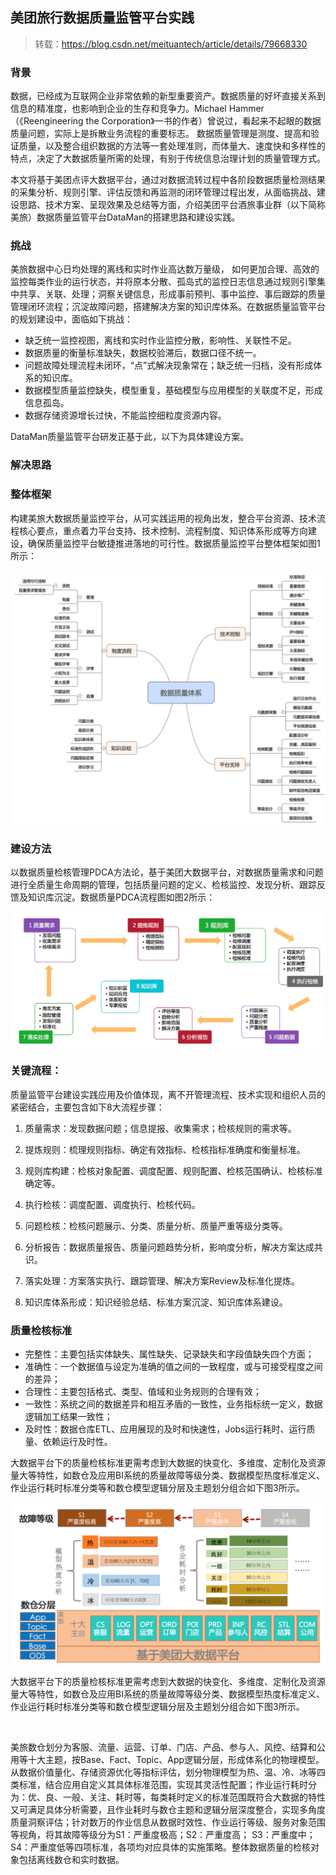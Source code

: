 ## 美团旅行数据质量监管平台实践

> 转载：https://blog.csdn.net/meituantech/article/details/79668330

### 背景
数据，已经成为互联网企业非常依赖的新型重要资产。数据质量的好坏直接关系到信息的精准度，也影响到企业的生存和竞争力。Michael Hammer（《Reengineering the Corporation》一书的作者）曾说过，看起来不起眼的数据质量问题，实际上是拆散业务流程的重要标志。 数据质量管理是测度、提高和验证质量，以及整合组织数据的方法等一套处理准则，而体量大、速度快和多样性的特点，决定了大数据质量所需的处理，有别于传统信息治理计划的质量管理方式。

本文将基于美团点评大数据平台，通过对数据流转过程中各阶段数据质量检测结果的采集分析、规则引擎、评估反馈和再监测的闭环管理过程出发，从面临挑战、建设思路、技术方案、呈现效果及总结等方面，介绍美团平台酒旅事业群（以下简称美旅）数据质量监管平台DataMan的搭建思路和建设实践。

### 挑战
美旅数据中心日均处理的离线和实时作业高达数万量级， 如何更加合理、高效的监控每类作业的运行状态，并将原本分散、孤岛式的监控日志信息通过规则引擎集中共享、关联、处理；洞察关键信息，形成事前预判、事中监控、事后跟踪的质量管理闭环流程；沉淀故障问题，搭建解决方案的知识库体系。在数据质量监管平台的规划建设中，面临如下挑战：

- 缺乏统一监控视图，离线和实时作业监控分散，影响性、关联性不足。
- 数据质量的衡量标准缺失，数据校验滞后，数据口径不统一。
- 问题故障处理流程未闭环，“点”式解决现象常在；缺乏统一归档，没有形成体系的知识库。
- 数据模型质量监控缺失，模型重复，基础模型与应用模型的关联度不足，形成信息孤岛。
- 数据存储资源增长过快，不能监控细粒度资源内容。

DataMan质量监管平台研发正基于此，以下为具体建设方案。

### 解决思路
### 整体框架

构建美旅大数据质量监控平台，从可实践运用的视角出发，整合平台资源、技术流程核心要点，重点着力平台支持、技术控制、流程制度、知识体系形成等方向建设，确保质量监控平台敏捷推进落地的可行性。数据质量监控平台整体框架如图1所示：

![](https://github.com/yueyuanyang/knowledge/blob/master/Warehouse/img/p4.png)

### 建设方法

以数据质量检核管理PDCA方法论，基于美团大数据平台，对数据质量需求和问题进行全质量生命周期的管理，包括质量问题的定义、检核监控、发现分析、跟踪反馈及知识库沉淀。数据质量PDCA流程图如图2所示：

![](https://github.com/yueyuanyang/knowledge/blob/master/Warehouse/img/p5.png)

### 关键流程： 

质量监管平台建设实践应用及价值体现，离不开管理流程、技术实现和组织人员的紧密结合，主要包含如下8大流程步骤： 

1. 质量需求：发现数据问题；信息提报、收集需求；检核规则的需求等。 

2. 提炼规则：梳理规则指标、确定有效指标、检核指标准确度和衡量标准。 

3. 规则库构建：检核对象配置、调度配置、规则配置、检核范围确认、检核标准确定等。 

4. 执行检核：调度配置、调度执行、检核代码。 

5. 问题检核：检核问题展示、分类、质量分析、质量严重等级分类等。 

6. 分析报告：数据质量报告、质量问题趋势分析，影响度分析，解决方案达成共识。 

7. 落实处理：方案落实执行、跟踪管理、解决方案Review及标准化提炼。 

8. 知识库体系形成：知识经验总结、标准方案沉淀、知识库体系建设。

### 质量检核标准

- 完整性：主要包括实体缺失、属性缺失、记录缺失和字段值缺失四个方面；
- 准确性：一个数据值与设定为准确的值之间的一致程度，或与可接受程度之间的差异；
- 合理性：主要包括格式、类型、值域和业务规则的合理有效；
- 一致性：系统之间的数据差异和相互矛盾的一致性，业务指标统一定义，数据逻辑加工结果一致性；
- 及时性：数据仓库ETL、应用展现的及时和快速性，Jobs运行耗时、运行质量、依赖运行及时性。

大数据平台下的质量检核标准更需考虑到大数据的快变化、多维度、定制化及资源量大等特性，如数仓及应用BI系统的质量故障等级分类、数据模型热度标准定义、作业运行耗时标准分类等和数仓模型逻辑分层及主题划分组合如下图3所示。

![](https://github.com/yueyuanyang/knowledge/blob/master/Warehouse/img/p6.png)

大数据平台下的质量检核标准更需考虑到大数据的快变化、多维度、定制化及资源量大等特性，如数仓及应用BI系统的质量故障等级分类、数据模型热度标准定义、作业运行耗时标准分类等和数仓模型逻辑分层及主题划分组合如下图3所示。

![]()

美旅数仓划分为客服、流量、运营、订单、门店、产品、参与人、风控、结算和公用等十大主题，按Base、Fact、Topic、App逻辑分层，形成体系化的物理模型。从数据价值量化、存储资源优化等指标评估，划分物理模型为热、温、冷、冰等四类标准，结合应用自定义其具体标准范围，实现其灵活性配置；作业运行耗时分为：优、良、一般、关注、耗时等，每类耗时定义的标准范围既符合大数据的特性又可满足具体分析需要，且作业耗时与数仓主题和逻辑分层深度整合，实现多角度质量洞察评估；针对数万的作业信息从数据时效性、作业运行等级、服务对象范围等视角，将其故障等级分为S1：严重度极高；S2：严重度高； S3：严重度中； S4：严重度低等四项标准，各项均对应具体的实施策略。整体数据质量的检核对象包括离线数仓和实时数据。















